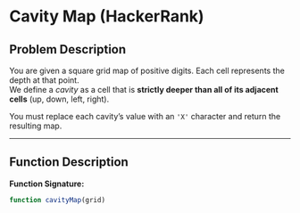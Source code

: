 # Cavity Map (HackerRank)

## Problem Description

You are given a square grid map of positive digits. Each cell represents the depth at that point.  
We define a *cavity* as a cell that is **strictly deeper than all of its adjacent cells** (up, down, left, right).

You must replace each cavity’s value with an `'X'` character and return the resulting map.

---

## Function Description

**Function Signature:**
```javascript
function cavityMap(grid)

